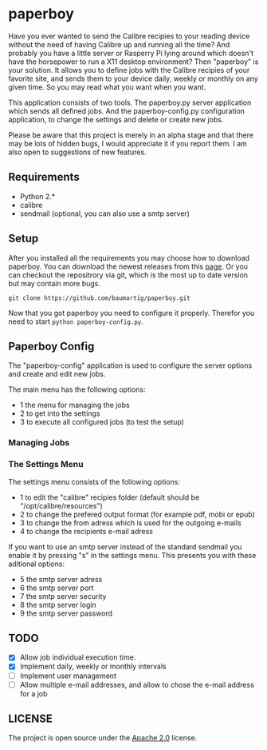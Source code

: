 paperboy
========

Have you ever wanted to send the Calibre recipies to your reading device without the need of having Calibre up and running all the time? And probably you have a little server or Rasperry Pi lying around which doesn't have the horsepower to run a X11 desktop environment?
Then "paperboy" is your solution. It allows you to define jobs with the Calibre recipies of your favorite site, and sends them to your device daily, weekly or monthly on any given time. So you may read what you want when you want.

This application consists of two tools. The paperboy.py server application which sends all defined jobs. And the paperboy-config.py configuration application, to change the settings and delete or create new jobs.

Please be aware that this project is merely in an alpha stage and that there may be lots of hidden bugs, I would appreciate it if you report them. I am also open to suggestions of new features.

Requirements
------------

- Python 2.\*
- calibre
- sendmail (optional, you can also use a smtp server)

Setup
-----

After you installed all the requirements you may choose how to download paperboy. You can download the newest releases
from this [page](https://github.com/baumartig/paperboy/releases).
Or you can checkout the repositrory via git, which is the most up to date version but may contain more bugs.

``
git clone https://github.com/baumartig/paperboy.git
``

Now that you got paperboy you need to configure it properly. Therefor you need to start `python paperboy-config.py`.

Paperboy Config
---------------

The "paperboy-config" application is used to configure the server options and create and edit new jobs.

The main menu has the following options:

- 1 the menu for managing the jobs
- 2 to get into the settings
- 3 to execute all configured jobs (to test the setup)

### Managing Jobs


### The Settings Menu

The settings menu consists of the following options:

- 1 to edit the "calibre" recipies folder (default should be "/opt/calibre/resources")
- 2 to change the prefered output format (for example pdf, mobi or epub)
- 3 to change the from adress which is used for the outgoing e-mails
- 4 to change the recipients e-mail adress

If you want to use an smtp server instead of the standard sendmail you enable it by pressing "s" in the settings menu.
This presents you with these aditional options:

- 5 the smtp server adress
- 6 the smtp server port
- 7 the smtp server security
- 8 the smtp server login
- 9 the smtp server password

TODO
----

- [x] Allow job individual execution time.
- [x] Implement daily, weekly or monthly intervals
- [ ] Implement user management
- [ ] Allow multiple e-mail addresses, and allow to chose the e-mail address for a job

LICENSE
-------

The project is open source under the [Apache 2.0](https://www.apache.org/licenses/LICENSE-2.0.html) license.

